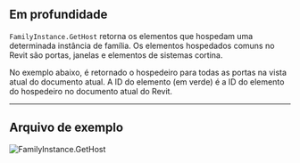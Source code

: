 ## Em profundidade
`FamilyInstance.GetHost` retorna os elementos que hospedam uma determinada instância de família. Os elementos hospedados comuns no Revit são portas, janelas e elementos de sistemas cortina.

No exemplo abaixo, é retornado o hospedeiro para todas as portas na vista atual do documento atual. A ID do elemento (em verde) é a ID do elemento do hospedeiro no documento atual do Revit.
___
## Arquivo de exemplo

![FamilyInstance.GetHost](./Revit.Elements.FamilyInstance.GetHost_img.jpg)
